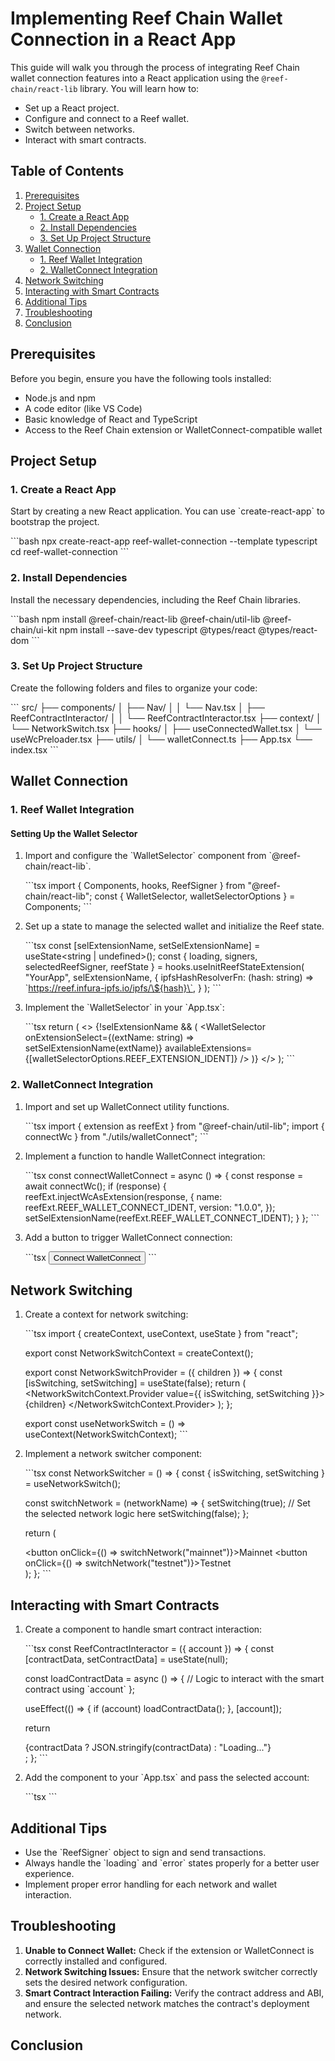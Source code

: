 # Implementing Reef Chain Wallet Connection in a React App

This guide will walk you through the process of integrating Reef Chain wallet connection features into a React application using the `@reef-chain/react-lib` library. You will learn how to:

- Set up a React project.
- Configure and connect to a Reef wallet.
- Switch between networks.
- Interact with smart contracts.

## Table of Contents

1. [Prerequisites](#prerequisites)
2. [Project Setup](#project-setup)
   - [1. Create a React App](#1-create-a-react-app)
   - [2. Install Dependencies](#2-install-dependencies)
   - [3. Set Up Project Structure](#3-set-up-project-structure)
3. [Wallet Connection](#wallet-connection)
   - [1. Reef Wallet Integration](#1-reef-wallet-integration)
   - [2. WalletConnect Integration](#2-walletconnect-integration)
4. [Network Switching](#network-switching)
5. [Interacting with Smart Contracts](#interacting-with-smart-contracts)
6. [Additional Tips](#additional-tips)
7. [Troubleshooting](#troubleshooting)
8. [Conclusion](#conclusion)

## Prerequisites

Before you begin, ensure you have the following tools installed:

- Node.js and npm
- A code editor (like VS Code)
- Basic knowledge of React and TypeScript
- Access to the Reef Chain extension or WalletConnect-compatible wallet

## Project Setup

### 1. Create a React App

Start by creating a new React application. You can use \`create-react-app\` to bootstrap the project.

\`\`\`bash
npx create-react-app reef-wallet-connection --template typescript
cd reef-wallet-connection
\`\`\`

### 2. Install Dependencies

Install the necessary dependencies, including the Reef Chain libraries.

\`\`\`bash
npm install @reef-chain/react-lib @reef-chain/util-lib @reef-chain/ui-kit
npm install --save-dev typescript @types/react @types/react-dom
\`\`\`

### 3. Set Up Project Structure

Create the following folders and files to organize your code:

\`\`\`
src/
  ├── components/
  │   ├── Nav/
  │   │   └── Nav.tsx
  │   ├── ReefContractInteractor/
  │   │   └── ReefContractInteractor.tsx
  ├── context/
  │   └── NetworkSwitch.tsx
  ├── hooks/
  │   ├── useConnectedWallet.tsx
  │   └── useWcPreloader.tsx
  ├── utils/
  │   └── walletConnect.ts
  ├── App.tsx
  └── index.tsx
\`\`\`

## Wallet Connection

### 1. Reef Wallet Integration

#### Setting Up the Wallet Selector

1. Import and configure the \`WalletSelector\` component from \`@reef-chain/react-lib\`.

   \`\`\`tsx
   import { Components, hooks, ReefSigner } from "@reef-chain/react-lib";
   const { WalletSelector, walletSelectorOptions } = Components;
   \`\`\`

2. Set up a state to manage the selected wallet and initialize the Reef state.

   \`\`\`tsx
   const [selExtensionName, setSelExtensionName] = useState<string | undefined>();
   const { loading, signers, selectedReefSigner, reefState } = hooks.useInitReefStateExtension(
     "YourApp",
     selExtensionName,
     {
       ipfsHashResolverFn: (hash: string) => \`https://reef.infura-ipfs.io/ipfs/\${hash}\`,
     }
   );
   \`\`\`

3. Implement the \`WalletSelector\` in your \`App.tsx\`:

   \`\`\`tsx
   return (
     <>
       {!selExtensionName && (
         <WalletSelector
           onExtensionSelect={(extName: string) => setSelExtensionName(extName)}
           availableExtensions={[walletSelectorOptions.REEF_EXTENSION_IDENT]}
         />
       )}
     </>
   );
   \`\`\`

### 2. WalletConnect Integration

1. Import and set up WalletConnect utility functions.

   \`\`\`tsx
   import { extension as reefExt } from "@reef-chain/util-lib";
   import { connectWc } from "./utils/walletConnect";
   \`\`\`

2. Implement a function to handle WalletConnect integration:

   \`\`\`tsx
   const connectWalletConnect = async () => {
     const response = await connectWc();
     if (response) {
       reefExt.injectWcAsExtension(response, {
         name: reefExt.REEF_WALLET_CONNECT_IDENT,
         version: "1.0.0",
       });
       setSelExtensionName(reefExt.REEF_WALLET_CONNECT_IDENT);
     }
   };
   \`\`\`

3. Add a button to trigger WalletConnect connection:

   \`\`\`tsx
   <button onClick={connectWalletConnect}>Connect WalletConnect</button>
   \`\`\`

## Network Switching

1. Create a context for network switching:

   \`\`\`tsx
   import { createContext, useContext, useState } from "react";

   export const NetworkSwitchContext = createContext();

   export const NetworkSwitchProvider = ({ children }) => {
     const [isSwitching, setSwitching] = useState(false);
     return (
       <NetworkSwitchContext.Provider value={{ isSwitching, setSwitching }}>
         {children}
       </NetworkSwitchContext.Provider>
     );
   };

   export const useNetworkSwitch = () => useContext(NetworkSwitchContext);
   \`\`\`

2. Implement a network switcher component:

   \`\`\`tsx
   const NetworkSwitcher = () => {
     const { isSwitching, setSwitching } = useNetworkSwitch();

     const switchNetwork = (networkName) => {
       setSwitching(true);
       // Set the selected network logic here
       setSwitching(false);
     };

     return (
       <div>
         <button onClick={() => switchNetwork("mainnet")}>Mainnet</button>
         <button onClick={() => switchNetwork("testnet")}>Testnet</button>
       </div>
     );
   };
   \`\`\`

## Interacting with Smart Contracts

1. Create a component to handle smart contract interaction:

   \`\`\`tsx
   const ReefContractInteractor = ({ account }) => {
     const [contractData, setContractData] = useState(null);

     const loadContractData = async () => {
       // Logic to interact with the smart contract using \`account\`
     };

     useEffect(() => {
       if (account) loadContractData();
     }, [account]);

     return <div>{contractData ? JSON.stringify(contractData) : "Loading..."}</div>;
   };
   \`\`\`

2. Add the component to your \`App.tsx\` and pass the selected account:

   \`\`\`tsx
   <ReefContractInteractor account={selectedReefSigner} />
   \`\`\`

## Additional Tips

- Use the \`ReefSigner\` object to sign and send transactions.
- Always handle the \`loading\` and \`error\` states properly for a better user experience.
- Implement proper error handling for each network and wallet interaction.

## Troubleshooting

1. **Unable to Connect Wallet:** Check if the extension or WalletConnect is correctly installed and configured.
2. **Network Switching Issues:** Ensure that the network switcher correctly sets the desired network configuration.
3. **Smart Contract Interaction Failing:** Verify the contract address and ABI, and ensure the selected network matches the contract's deployment network.

## Conclusion

